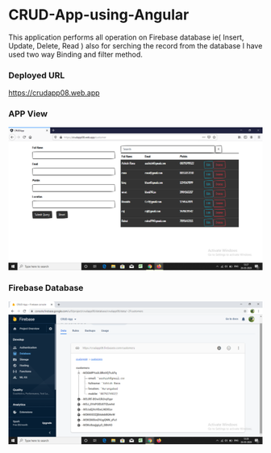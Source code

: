 # CRUD-App-using-Angular               
This application performs all operation on Firebase database ie( Insert, Update, Delete, Read ) also for serching the record from the database I have used two way Binding and filter method.      

### Deployed URL  
https://crudapp08.web.app

### APP View
![](https://github.com/ashishrana080699/CRUD-App-using-Angular/blob/master/Screenshot/Screenshot.png)

### Firebase Database
![](https://github.com/ashishrana080699/CRUD-App-using-Angular/blob/master/Screenshot/Screenshot(1).png)


